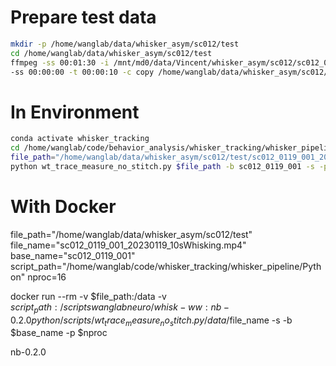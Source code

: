 
# Prepare test data
```bash
mkdir -p /home/wanglab/data/whisker_asym/sc012/test
cd /home/wanglab/data/whisker_asym/sc012/test
ffmpeg -ss 00:01:30 -i /mnt/md0/data/Vincent/whisker_asym/sc012/sc012_0119/sc012_0119_001_20230119-190517_HSCam.avi \
-ss 00:00:00 -t 00:00:10 -c copy /home/wanglab/data/whisker_asym/sc012/test/sc012_0119_001_20230119_10sWhisking.mp4
```

# In Environment
```bash
conda activate whisker_tracking
cd /home/wanglab/code/behavior_analysis/whisker_tracking/whisker_pipeline/Python
file_path="/home/wanglab/data/whisker_asym/sc012/test/sc012_0119_001_20230119_10sWhisking.mp4"
python wt_trace_measure_no_stitch.py $file_path -b sc012_0119_001 -s -p 40
```

# With Docker
file_path="/home/wanglab/data/whisker_asym/sc012/test"
file_name="sc012_0119_001_20230119_10sWhisking.mp4"
base_name="sc012_0119_001"
script_path="/home/wanglab/code/whisker_tracking/whisker_pipeline/Python"
nproc=16

docker run --rm -v $file_path:/data -v $script_path:/scripts wanglabneuro/whisk-ww:nb-0.2.0 python /scripts/wt_trace_measure_no_stitch.py /data/$file_name -s -b $base_name -p $nproc

nb-0.2.0
